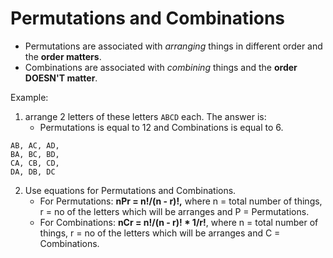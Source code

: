 <h1>Permutations and Combinations</h1>

- Permutations are associated with _arranging_ things in different order and the **order matters**.
- Combinations are associated with _combining_ things and the **order DOESN'T matter**.

Example:

1. arrange 2 letters of these letters `ABCD` each. The answer is:
   - Permutations is equal to 12 and Combinations is equal to 6.

```
AB, AC, AD,
BA, BC, BD,
CA, CB, CD,
DA, DB, DC
```

2. Use equations for Permutations and Combinations.
   - For Permutations: **nPr = n!/(n - r)!,** where n = total number of things, r = no of the letters which will be arranges and P = Permutations.
   - For Combinations: **nCr = n!/(n - r)! \* 1/r!**, where n = total number of things, r = no of the letters which will be arranges and C = Combinations.
